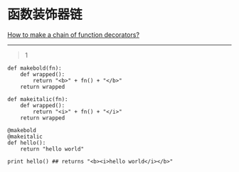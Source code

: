 # 函数装饰器链
[How to make a chain of function decorators?](https://stackoverflow.com/questions/739654/how-to-make-a-chain-of-function-decorators)

___



> 1

```
def makebold(fn):
    def wrapped():
        return "<b>" + fn() + "</b>"
    return wrapped

def makeitalic(fn):
    def wrapped():
        return "<i>" + fn() + "</i>"
    return wrapped

@makebold
@makeitalic
def hello():
    return "hello world"

print hello() ## returns "<b><i>hello world</i></b>"
```